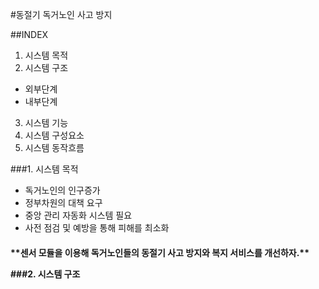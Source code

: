 #동절기 독거노인 사고 방지

##INDEX
1. 시스템 목적
2. 시스템 구조 
 - 외부단계
 - 내부단계
3. 시스템 기능
4. 시스템 구성요소
5. 시스템 동작흐름 


###1.  시스템 목적
- 독거노인의 인구증가
- 정부차원의 대책 요구
- 중앙 관리 자동화 시스템 필요
- 사전 점검 및 예방을 통해 피해를 최소화

<h4>**센서 모듈을 이용해 독거노인들의 동절기 사고 방지와 복지 서비스를 개선하자.**</h>

###2. 시스템 구조
